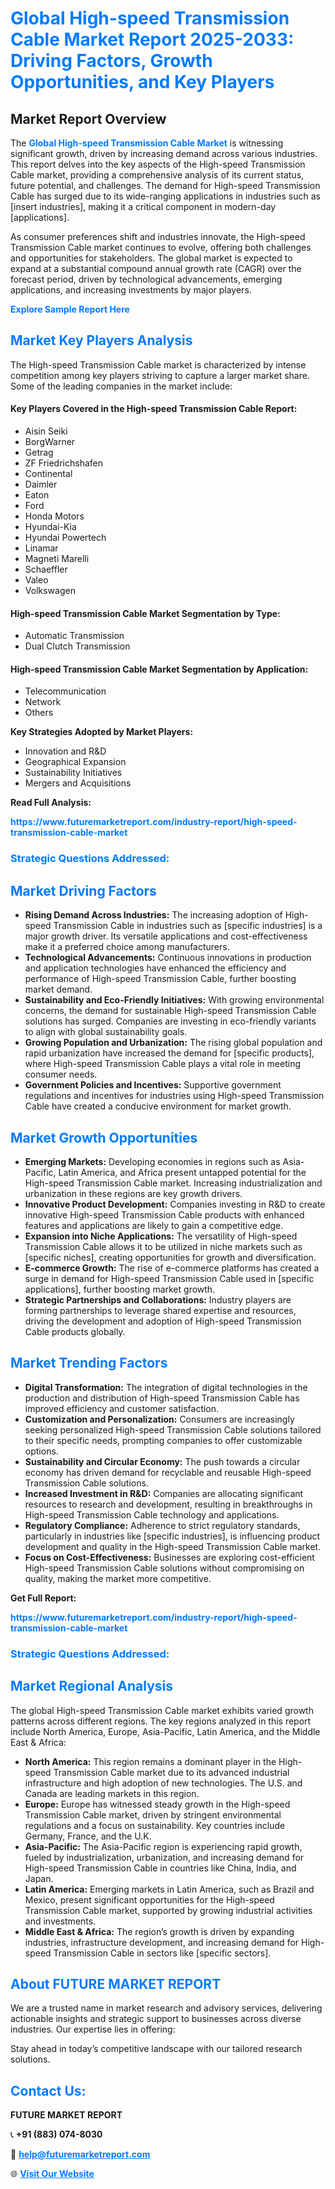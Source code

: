 <h1 style="color: #007BFF;">Global High-speed Transmission Cable Market Report 2025-2033: Driving Factors, Growth Opportunities, and Key Players</h1>

<section id="overview">
<h2>Market Report Overview</h2>
<p>The <a href="https://www.futuremarketreport.com/industry-report/high-speed-transmission-cable-market" style="color: #007BFF; text-decoration: none;"><strong>Global High-speed Transmission Cable Market</strong></a> is witnessing significant growth, driven by increasing demand across various industries. This report delves into the key aspects of the High-speed Transmission Cable market, providing a comprehensive analysis of its current status, future potential, and challenges. The demand for High-speed Transmission Cable has surged due to its wide-ranging applications in industries such as [insert industries], making it a critical component in modern-day [applications].</p>
<p>As consumer preferences shift and industries innovate, the High-speed Transmission Cable market continues to evolve, offering both challenges and opportunities for stakeholders. The global market is expected to expand at a substantial compound annual growth rate (CAGR) over the forecast period, driven by technological advancements, emerging applications, and increasing investments by major players.</p>
</section>

<section id="overview">
<p><a href="https://www.futuremarketreport.com/request-sample/reportId=54950" style="color: #007BFF; text-decoration: none;"><strong>Explore Sample Report Here</strong></a></p>
</section>

<section id="key-players">
<h2 style="color: #007BFF;">Market Key Players Analysis</h2>
<p>The High-speed Transmission Cable market is characterized by intense competition among key players striving to capture a larger market share. Some of the leading companies in the market include:</p>
<h4>Key Players Covered in the High-speed Transmission Cable Report:</h4>
<ul><li>Aisin Seiki</li><li>BorgWarner</li><li>Getrag</li><li>ZF Friedrichshafen</li><li>Continental</li><li>Daimler</li><li>Eaton</li><li>Ford</li><li>Honda Motors</li><li>Hyundai-Kia</li><li>Hyundai Powertech</li><li>Linamar</li><li>Magneti Marelli</li><li>Schaeffler</li><li>Valeo</li><li>Volkswagen</li></ul>
<h4>High-speed Transmission Cable Market Segmentation by Type:</h4>
<ul><li>Automatic Transmission</li><li>Dual Clutch Transmission</li></ul>

<h4>High-speed Transmission Cable Market Segmentation by Application:</h4>
<ul><li>Telecommunication</li><li>Network</li><li>Others</li></ul>
<p><strong>Key Strategies Adopted by Market Players:</strong></p>
<ul>
<li>Innovation and R&D</li>
<li>Geographical Expansion</li>
<li>Sustainability Initiatives</li>
<li>Mergers and Acquisitions</li>
</ul>
</section>

<section>
<p><strong>Read Full Analysis: </strong></p><a href="https://www.futuremarketreport.com/industry-report/high-speed-transmission-cable-market" style="color: #007BFF; text-decoration: none;"><strong>https://www.futuremarketreport.com/industry-report/high-speed-transmission-cable-market</strong></a>
<h3 style="color: #007BFF;">Strategic Questions Addressed:</h3>
</section>

<section id="driving-factors">
<h2 style="color: #007BFF;">Market Driving Factors</h2>
<ul>
<li><strong>Rising Demand Across Industries:</strong> The increasing adoption of High-speed Transmission Cable in industries such as [specific industries] is a major growth driver. Its versatile applications and cost-effectiveness make it a preferred choice among manufacturers.</li>
<li><strong>Technological Advancements:</strong> Continuous innovations in production and application technologies have enhanced the efficiency and performance of High-speed Transmission Cable, further boosting market demand.</li>
<li><strong>Sustainability and Eco-Friendly Initiatives:</strong> With growing environmental concerns, the demand for sustainable High-speed Transmission Cable solutions has surged. Companies are investing in eco-friendly variants to align with global sustainability goals.</li>
<li><strong>Growing Population and Urbanization:</strong> The rising global population and rapid urbanization have increased the demand for [specific products], where High-speed Transmission Cable plays a vital role in meeting consumer needs.</li>
<li><strong>Government Policies and Incentives:</strong> Supportive government regulations and incentives for industries using High-speed Transmission Cable have created a conducive environment for market growth.</li>
</ul>
</section>

<section id="growth-opportunities">
<h2 style="color: #007BFF;">Market Growth Opportunities</h2>
<ul>
<li><strong>Emerging Markets:</strong> Developing economies in regions such as Asia-Pacific, Latin America, and Africa present untapped potential for the High-speed Transmission Cable market. Increasing industrialization and urbanization in these regions are key growth drivers.</li>
<li><strong>Innovative Product Development:</strong> Companies investing in R&D to create innovative High-speed Transmission Cable products with enhanced features and applications are likely to gain a competitive edge.</li>
<li><strong>Expansion into Niche Applications:</strong> The versatility of High-speed Transmission Cable allows it to be utilized in niche markets such as [specific niches], creating opportunities for growth and diversification.</li>
<li><strong>E-commerce Growth:</strong> The rise of e-commerce platforms has created a surge in demand for High-speed Transmission Cable used in [specific applications], further boosting market growth.</li>
<li><strong>Strategic Partnerships and Collaborations:</strong> Industry players are forming partnerships to leverage shared expertise and resources, driving the development and adoption of High-speed Transmission Cable products globally.</li>
</ul>
</section>

<section id="trending-factors">
<h2 style="color: #007BFF;">Market Trending Factors</h2>
<ul>
<li><strong>Digital Transformation:</strong> The integration of digital technologies in the production and distribution of High-speed Transmission Cable has improved efficiency and customer satisfaction.</li>
<li><strong>Customization and Personalization:</strong> Consumers are increasingly seeking personalized High-speed Transmission Cable solutions tailored to their specific needs, prompting companies to offer customizable options.</li>
<li><strong>Sustainability and Circular Economy:</strong> The push towards a circular economy has driven demand for recyclable and reusable High-speed Transmission Cable solutions.</li>
<li><strong>Increased Investment in R&D:</strong> Companies are allocating significant resources to research and development, resulting in breakthroughs in High-speed Transmission Cable technology and applications.</li>
<li><strong>Regulatory Compliance:</strong> Adherence to strict regulatory standards, particularly in industries like [specific industries], is influencing product development and quality in the High-speed Transmission Cable market.</li>
<li><strong>Focus on Cost-Effectiveness:</strong> Businesses are exploring cost-efficient High-speed Transmission Cable solutions without compromising on quality, making the market more competitive.</li>
</ul>
</section>

<section>
<p><strong>Get Full Report: </strong></p><a href="https://www.futuremarketreport.com/industry-report/high-speed-transmission-cable-market" style="color: #007BFF; text-decoration: none;"><strong>https://www.futuremarketreport.com/industry-report/high-speed-transmission-cable-market</strong></a>
<h3 style="color: #007BFF;">Strategic Questions Addressed:</h3>
</section>


<section id="regional-analysis">
<h2 style="color: #007BFF;">Market Regional Analysis</h2>
<p>The global High-speed Transmission Cable market exhibits varied growth patterns across different regions. The key regions analyzed in this report include North America, Europe, Asia-Pacific, Latin America, and the Middle East & Africa:</p>
<ul>
<li><strong>North America:</strong> This region remains a dominant player in the High-speed Transmission Cable market due to its advanced industrial infrastructure and high adoption of new technologies. The U.S. and Canada are leading markets in this region.</li>
<li><strong>Europe:</strong> Europe has witnessed steady growth in the High-speed Transmission Cable market, driven by stringent environmental regulations and a focus on sustainability. Key countries include Germany, France, and the U.K.</li>
<li><strong>Asia-Pacific:</strong> The Asia-Pacific region is experiencing rapid growth, fueled by industrialization, urbanization, and increasing demand for High-speed Transmission Cable in countries like China, India, and Japan.</li>
<li><strong>Latin America:</strong> Emerging markets in Latin America, such as Brazil and Mexico, present significant opportunities for the High-speed Transmission Cable market, supported by growing industrial activities and investments.</li>
<li><strong>Middle East & Africa:</strong> The region’s growth is driven by expanding industries, infrastructure development, and increasing demand for High-speed Transmission Cable in sectors like [specific sectors].</li>
</ul>
</section>

<footer>
<h2 style="color: #007BFF;">About FUTURE MARKET REPORT</h2>
<p>We are a trusted name in market research and advisory services, delivering actionable insights and strategic support to businesses across diverse industries. Our expertise lies in offering:</p>

<p>Stay ahead in today’s competitive landscape with our tailored research solutions.</p>

<h2 style="color: #007BFF;">Contact Us:</h2>
<p><strong>FUTURE MARKET REPORT</strong></p>
<p>📞 <strong>+91 (883) 074-8030</strong></p>
<p>📧 <strong><a href="mailto:help@futuremarketreport.com" style="color: #007BFF;">help@futuremarketreport.com</a></strong></p>
<p>🌐 <strong><a href="https://www.futuremarketreport.com/" style="color: #007BFF;">Visit Our Website</a></strong></p>
</footer>